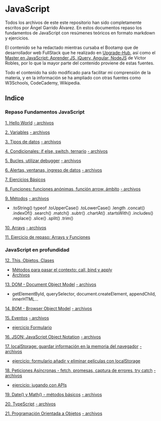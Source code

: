 # JavaScript
Todos los archivos de este este repositorio han sido completamente escritos por Ángel Garrido Álvarez. En estos documentos repaso los fundamentos de JavaScript con resúmenes teóricos en formato markdown y ejercicios.

El contenido se ha redactado mientras cursaba el Bootamp que de desarrollador web FullStack que he realizado en [Upgrade-Hub](https://pro.upgrade-hub.com/), así como el [Master en JavaScript: Aprender JS, jQuery, Angular, NodeJS](https://www.udemy.com/course/master-en-javascript-aprender-js-jquery-angular-nodejs-y-mas/) de Víctor Robles, por lo que la mayor parte del contenido proviene de estas fuentes.

Todo el contenido ha sido modificado para facilitar mi comprensión de la materia, y en la información se ha ampliado con otras fuentes como W3Schools, CodeCademy, Wikipedia.

## Indice

### Repaso Fundamentos JavaScript
[1. Hello World](/01-HelloWorld/1helloWorld.md)
[- archivos](/01-HelloWorld)

[2. Variables](/02-Variables/2.variables_modo_estricto.md)
[- archivos](/02-Variables)

[3. Tipos de datos](/03-tiposDatos/tiposDatos.md)
[- archivos](/03-tiposDatos)

[4. Condicionales: if else, switch, ternario](/04-CondicionalesSwitchTernario/ifElseSwitchTernario.md)
[- archivos](/04-CondicionalesSwitchTernario)

[5. Bucles, utilizar debugger](/05-Bucles/Bucles.md)
[- archivos](/05-Bucles)

[6. Alertas, ventanas, ingreso de datos](/06-AlertasVentanasIngresoDatos/ventanas.md)
[- archivos](/06-AlertasVentanasIngresoDatos)

[7. Ejercicios Básicos](/07-EjerciciosBasicos)

[8. Funciones: funciones anónimas, función arrow, ámbito](/08-Funciones/funcionesAmbitoArrow.md)
[- archivos](/08-Funciones)

[9. Métodos](/09-Metodos/metodos.md)
[- archivos](/09-Metodos)


* .toString()
typeof
.toUpperCase()
.toLowerCase()
.length
.concat()
.indexOf()
.search()
.match()
.subtr()
.chartAt()
.startsWith()
.includes()
.replace()
.slice()
.split()
.trim()

[10. Arrays](/10-Arrays/arrays.md)
[- archivos](/10-Arrays)

[11. Ejercicio de repaso: Arrays y Funciones](/11-EjercicioArrayFunciones)

### JavaScript en profundidad

[12. This, Objetos, Clases](/12-ThisObjetosClasesCallBindApply/ThisObjetosClases.md)
* [Métodos para pasar el contexto: call, bind y apply](/12-ThisObjetosClasesCallBindApply/ContextoCallBindApply.md)
* [Archivos](/12-ThisObjetosClasesCallBindApply)

[13. DOM - Document Object Model](/13-DOM/dom.md)
[- archivos](/13-DOM)
* getElementById, querySelector, document.createElement, appendChild, innerHTML...


[14. BOM - Browser Object Model](/14-BOM/bom.md)
[- archivos](/14-BOM)

[15. Eventos](/15-Eventos/eventos.md)
[- archivos](/15-Eventos)
* [ejercicio Formulario](/15-Eventos/ejercicioFormulario)

[16. JSON: JavaScript Object Notation](/16-Json/json.md)
[- archivos](/16-Json)


[17. localStorage: guardar información en la memoria del navegador](/17-LocalStorage/localStorage.md)
[- archivos](/17-LocalStorage)
* [ejercicio: formulario añadir y eliminar películas con localStorage](17-LocalStorage/ejercicio)

[18. Peticiones Asíncronas - fetch, promesas, captura de errores, try catch](/18-PeticionesAsíncronasCapturaErrores/peticionesAsincronas.md) 
[- archivos](/18-PeticionesAsíncronasCapturaErrores)
* [ejercicio: jugando con APIs](/18-PeticionesAsíncronasCapturaErrores/jugandoConApis)

[19. Date() y Math() - métodos básicos](19-DateMath/dateMath.md)
[- archivos](/19-DateMath)

[20. TypeScript](20-TypeScript/TypeScript.md)
[- archivos](/20-TypeScript)

[21. Programación Orientada a Objetos](21-POO/POO.md)
[- archivos](/21-POO)